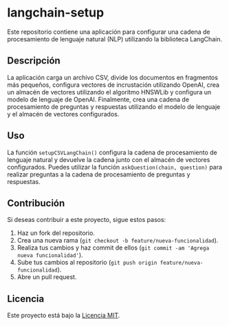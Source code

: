 # langchain-setup

Este repositorio contiene una aplicación para configurar una cadena de procesamiento de lenguaje natural (NLP) utilizando la biblioteca LangChain.

## Descripción

La aplicación carga un archivo CSV, divide los documentos en fragmentos más pequeños, configura vectores de incrustación utilizando OpenAI, crea un almacén de vectores utilizando el algoritmo HNSWLib y configura un modelo de lenguaje de OpenAI. Finalmente, crea una cadena de procesamiento de preguntas y respuestas utilizando el modelo de lenguaje y el almacén de vectores configurados.

## Uso

La función `setupCSVLangChain()` configura la cadena de procesamiento de lenguaje natural y devuelve la cadena junto con el almacén de vectores configurados. Puedes utilizar la función `askQuestion(chain, question)` para realizar preguntas a la cadena de procesamiento de preguntas y respuestas.

## Contribución

Si deseas contribuir a este proyecto, sigue estos pasos:

1. Haz un fork del repositorio.
2. Crea una nueva rama (`git checkout -b feature/nueva-funcionalidad`).
3. Realiza tus cambios y haz commit de ellos (`git commit -am 'Agrega nueva funcionalidad'`).
4. Sube tus cambios al repositorio (`git push origin feature/nueva-funcionalidad`).
5. Abre un pull request.

## Licencia

Este proyecto está bajo la [Licencia MIT](LICENSE).

